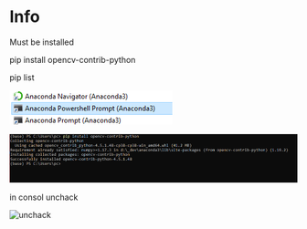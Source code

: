 # Info 
Must be installed

pip install opencv-contrib-python 

pip list

![open terminal](info/01.PNG)

![code execut](info/02.PNG)

in consol unchack

![unchack](unchack.png)



